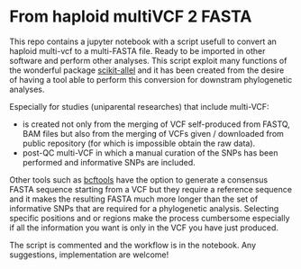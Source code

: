 # From haploid multiVCF 2 FASTA

This repo contains a jupyter notebook with a script usefull to convert an haploid multi-vcf to a multi-FASTA file. Ready to be imported in other software and perform other analyses. 
This script exploit many functions of the wonderful package [scikit-allel](https://scikit-allel.readthedocs.io/en/stable/index.html) and it has been created from the desire of having a tool able to perform this conversion for downstram phylogenetic analyses. 

Especially for studies (uniparental researches) that include multi-VCF:

- is created not only from the merging of VCF self-produced from FASTQ, BAM files but also from the merging of VCFs given /  downloaded from public repository (for which is impossible obtain the raw data). 
- post-QC multi-VCF in which a manual curation of the SNPs has been performed and informative SNPs are included.

Other tools such as [bcftools](http://samtools.github.io/bcftools/bcftools.html#consensus) have the option to generate a consensus FASTA sequence starting from a VCF but they require a reference sequence and it makes the resulting FASTA much more longer than the set of informative SNPs that are required for a phylogenetic analysis. Selecting specific positions and or regions make the process cumbersome especially if all the information you want is only in the VCF you have just produced.

The script is commented and the workflow is in the notebook. Any suggestions, implementation are welcome!
